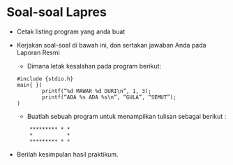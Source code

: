 # Soal-soal Lapres

- Cetak listing program yang anda buat

- Kerjakan soal-soal di bawah ini, dan sertakan jawaban Anda pada Laporan Resmi

	- Dimana letak kesalahan pada program berikut:

	```
	#include {stdio.h}
	main{ }(
			printf(“%d MAWAR %d DURI\n”, 1, 3);
			printf(“ADA %s ADA %s\n”, “GULA”, “SEMUT”);
	)
	```
	
	- Buatlah sebuah program untuk menampilkan tulisan sebagai berikut :
	```
		********* * *
		*           *
		********* * *
	```
- Berilah kesimpulan hasil praktikum.
